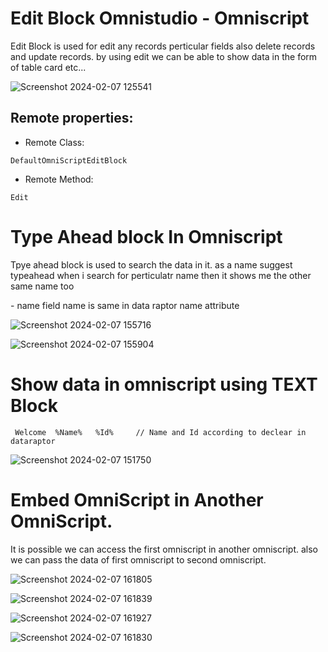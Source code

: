 # Edit Block Omnistudio - Omniscript

<p>Edit Block is used for edit any records perticular fields also delete records and update records. by using edit we can be able to show data in the form of table card etc...</p>

![Screenshot 2024-02-07 125541](https://github.com/gaurravlokhande/Salesforce-OmniStudio/assets/119065314/50eb9a5c-8cbe-49a0-a32f-b6aa8660ab03)

## Remote properties:

- Remote Class:
```
DefaultOmniScriptEditBlock
```

 - Remote Method:
```
Edit
```

# Type Ahead block In Omniscript

<p>Tpye ahead block is used to search the data in it. as a name suggest typeahead when i search for perticulatr name then it shows me the other same name too</p>
 - name field name is same in data raptor name attribute

![Screenshot 2024-02-07 155716](https://github.com/gaurravlokhande/Salesforce-OmniStudio/assets/119065314/2cdb6450-f0ac-4a57-a3c8-2ce99dc03857)



![Screenshot 2024-02-07 155904](https://github.com/gaurravlokhande/Salesforce-OmniStudio/assets/119065314/b557ff47-cfa2-432c-a23b-589c11ecfd23)




# Show data in omniscript using TEXT Block

```
 Welcome  %Name%   %Id%     // Name and Id according to declear in dataraptor
```
![Screenshot 2024-02-07 151750](https://github.com/gaurravlokhande/Salesforce-OmniStudio/assets/119065314/c7a18775-a061-423f-94b0-c44d96b44369)


# Embed OmniScript in Another OmniScript.

<p> It is possible we can access the first omniscript in another omniscript. also we can pass the data of first omniscript to second omniscript.</p>

![Screenshot 2024-02-07 161805](https://github.com/gaurravlokhande/Salesforce-OmniStudio/assets/119065314/13740293-8201-48aa-9c57-ec37009c4624)


![Screenshot 2024-02-07 161839](https://github.com/gaurravlokhande/Salesforce-OmniStudio/assets/119065314/0f815039-6be6-4436-8829-6c7c22d7d559)

![Screenshot 2024-02-07 161927](https://github.com/gaurravlokhande/Salesforce-OmniStudio/assets/119065314/3b3f4b32-c2a1-468f-a8d6-583a0b94bf05)

![Screenshot 2024-02-07 161830](https://github.com/gaurravlokhande/Salesforce-OmniStudio/assets/119065314/dd738954-2565-4707-8fcf-942c4a63d1c2)




